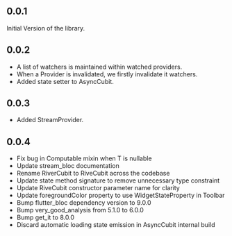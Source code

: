 ## 0.0.1
Initial Version of the library.

## 0.0.2

* A list of watchers is maintained within watched providers.
* When a Provider is invalidated, we firstly invalidate it watchers.
* Added state setter to AsyncCubit.

## 0.0.3
* Added StreamProvider.

## 0.0.4
* Fix bug in Computable mixin when T is nullable
* Update stream_bloc documentation
* Rename RiverCubit to RiveCubit across the codebase
* Update state method signature to remove unnecessary type constraint
* Update RiveCubit constructor parameter name for clarity
* Update foregroundColor property to use WidgetStateProperty in Toolbar
* Bump flutter_bloc dependency version to 9.0.0
* Bump very_good_analysis from 5.1.0 to 6.0.0
* Bump get_it to 8.0.0
* Discard automatic loading state emission in AsyncCubit internal build